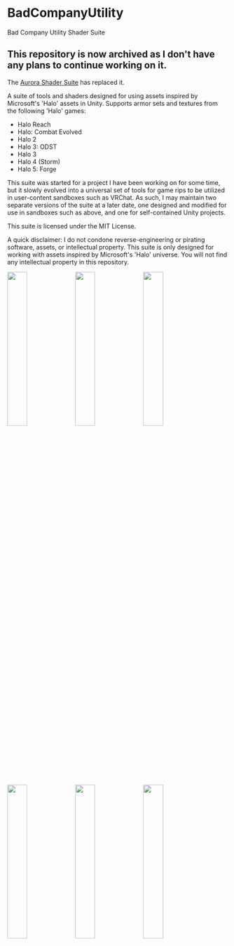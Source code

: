 # BadCompanyUtility
Bad Company Utility Shader Suite

## This repository is now archived as I don't have any plans to continue working on it.
The [Aurora Shader Suite](https://github.com/GentleLeviathan/Aurora-Shader-Suite) has replaced it.

A suite of tools and shaders designed for using assets inspired by Microsoft's 'Halo' assets in Unity.
Supports armor sets and textures from the following 'Halo' games:

* Halo Reach
* Halo: Combat Evolved
* Halo 2
* Halo 3: ODST
* Halo 3
* Halo 4 (Storm)
* Halo 5: Forge

This suite was started for a project I have been working on for some time, but it slowly evolved into a universal set of tools for game rips to be utilized in user-content sandboxes such as VRChat.
As such, I may maintain two separate versions of the suite at a later date, one designed and modified for use in sandboxes such as above, and one for self-contained Unity projects.

This suite is licensed under the MIT License.

A quick disclaimer:
I do not condone reverse-engineering or pirating software, assets, or intellectual property.
This suite is only designed for working with assets inspired by Microsoft's 'Halo' universe.
You will not find any intellectual property in this repository.

<img src="https://user-images.githubusercontent.com/17507902/100698844-b7df4980-3356-11eb-8ad5-f57e0029d4d2.png" width="30%"></img> <img src="https://user-images.githubusercontent.com/17507902/100698823-aa29c400-3356-11eb-8ea7-113e346624cc.png" width="30%"></img> <img src="https://user-images.githubusercontent.com/17507902/100698829-adbd4b00-3356-11eb-9d01-602488191da4.png" width="30%"></img> <img src="https://user-images.githubusercontent.com/17507902/100698849-bada3a00-3356-11eb-842f-1629e3c96eff.png" width="30%"></img> <img src="https://user-images.githubusercontent.com/17507902/100698834-b0b83b80-3356-11eb-8ac8-1b90ab728c30.png" width="30%"></img> <img src="https://user-images.githubusercontent.com/17507902/100698837-b44bc280-3356-11eb-8162-96faa1de1a39.png" width="30%"></img> 
